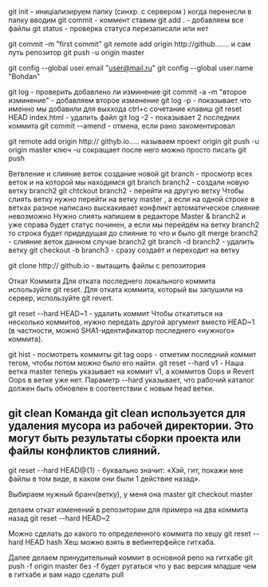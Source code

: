 ﻿git init - иниціализируем папку (синхр. с сервером )
когда перенесли в папку вводим 
git commit - коммент ставим
git add . - добавляем все файлы
git status - проверка статуса перезаписали или нет

git commit -m "first commit"
git remote add origin http://github....... и сам путь репозитор
git push  -u origin master

git config --global user.email "user@mail.ru"
git config --global user.name "Bohdan"

git log - проверить добавлено ли изминение
git commit -a -m "второе изминение" - добавляем второе изменение
git log -p - показывает что именно мы добавили для выххода ctrl+c сочетание клавиш
git reset HEAD index.html - удалить файл
git log -2 - показывает 2 последних коммита 
git commit --amend - отмена, если рано закоментировал

git remote add origin http:// githyb.io..... называем проект origin
git push -u origin master ключ -u сокращает после него можно просто писать git push

Ветвление и слияние веток создание новой
git branch - просмотр всех веток и на которой мы находимся
git branch branch2 - создали новую ветку branch2
git chtckout branch2 - перейти на другую ветку
Чтобы слиять ветку нужно перейти на ветку master , а если на одной строке в ветках разное написано выскакивает конфликт автоматическое слияние невозможно
Нужно слиять напишем в редакторе Master & branch2 и уже справа будет статус починен, а если мы перейдём на ветку branch2 то строка будет придедущая до слияние то что и было
git merge branch2 - слияние веток данном случае branch2
git branch -d branch2 - удалить ветку
git checkout -b branch3 - сразу создаёт и переходит на ветку

git clone http:// github.io - вытащить файлы с репозитория

Откат Коммита
Для отката последнего локального коммита используйте git reset. Для отката коммита, который вы запушили на сервер, используйте git revert.

git reset --hard HEAD~1 - удалить коммит Чтобы откатиться на несколько коммитов, нужно передать другой аргумент вместо HEAD~1 (в частности, можно SHA1-идентификатор последнего «нужного» коммита).

git hist - посмотреть коммиты
git tag oops - отметим последний коммит тегом, чтобы потом можно было его найти.
git reset --hard v1 - Наша ветка master теперь указывает на коммит v1, а коммитов Oops и Revert Oops в ветке уже нет. Параметр --hard указывает, что рабочий каталог должен быть обновлен в соответствии с новым head ветки.

git clean
Команда git clean используется для удаления мусора из рабочей директории. Это могут быть результаты сборки проекта или файлы конфликтов слияний.
---------------------------------------------------------------
git reset --hard HEAD@{1} - буквально значит: «Хэй, гит, покажи мне файлы в том виде, в каком они были 1 действие назад».

Выбираем нужный бранч(ветку), у меня она master
git checkout master

делаем откат изменений в репозитории для примера на два коммита назад
git reset --hard HEAD~2

Можно сделать до какого то определенного коммита по хешу
git reset --hard HEAD hash
Хеш можно взять в вебинтерфейсе гитхаба.

Далее делаем принудительный коммит в основной репо на гитхабе
git push -f origin master
без -f будет ругаться что у вас версия младше чем в гитхабе и вам надо сделать pull

